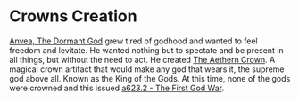 # Crowns Creation

[Anvea, The Dormant God](../Gods/Wondrous%20Gods/Anvea%2C%20The%20Dormant%20God.md) grew tired of godhood and wanted to feel freedom and levitate. He wanted nothing but to spectate and be present in all things, but without the need to act. He created [The Aethern Crown](../Concepts/The%20Aethern%20Crown.md). A magical crown artifact that would make any god that wears it, the supreme god above all. Known as the King of the Gods.
At this time, none of the gods were crowned and this issued [a623.2 - The First God War](a623.2%20-%20The%20First%20God%20War.md).